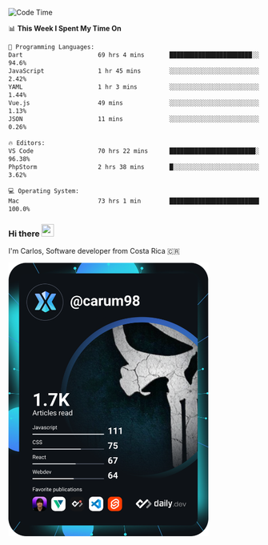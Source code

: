 
<!--START_SECTION:waka-->
![Code Time](http://img.shields.io/badge/Code%20Time-9%2C641%20hrs%2041%20mins-blue)

📊 **This Week I Spent My Time On** 

```text
💬 Programming Languages: 
Dart                     69 hrs 4 mins       ███████████████████████░░   94.6% 
JavaScript               1 hr 45 mins        ░░░░░░░░░░░░░░░░░░░░░░░░░   2.42% 
YAML                     1 hr 3 mins         ░░░░░░░░░░░░░░░░░░░░░░░░░   1.44% 
Vue.js                   49 mins             ░░░░░░░░░░░░░░░░░░░░░░░░░   1.13% 
JSON                     11 mins             ░░░░░░░░░░░░░░░░░░░░░░░░░   0.26%

🔥 Editors: 
VS Code                  70 hrs 22 mins      ████████████████████████░   96.38% 
PhpStorm                 2 hrs 38 mins       █░░░░░░░░░░░░░░░░░░░░░░░░   3.62%

💻 Operating System: 
Mac                      73 hrs 1 min        █████████████████████████   100.0%

```


<!--END_SECTION:waka-->

### Hi there <img src="https://media.giphy.com/media/hvRJCLFzcasrR4ia7z/giphy.gif" width="25px" height="25px">

I'm Carlos, Software developer from Costa Rica 🇨🇷

<a href="https://app.daily.dev/carum98"><img src="https://github.com/carum98/carum98/blob/main/devcard.svg" width="400" alt="Carlos Umaña Acevedo's Dev Card"/></a>
